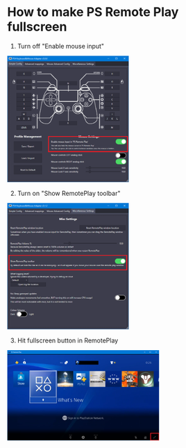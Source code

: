 # How to make PS Remote Play fullscreen


1. Turn off "Enable mouse input"

<a href="remote-play-fullscreen-1.png" target="_blank"><img src="remote-play-fullscreen-1.png" width="280px"/></a>

2. Turn on "Show RemotePlay toolbar"
 
<a href="remote-play-fullscreen-2.png" target="_blank"><img src="remote-play-fullscreen-2.png" width="280px"/></a>

3. Hit fullscreen button in RemotePlay

<a href="remote-play-fullscreen-3.png" target="_blank"><img src="remote-play-fullscreen-3.png" width="350px"/></a>

